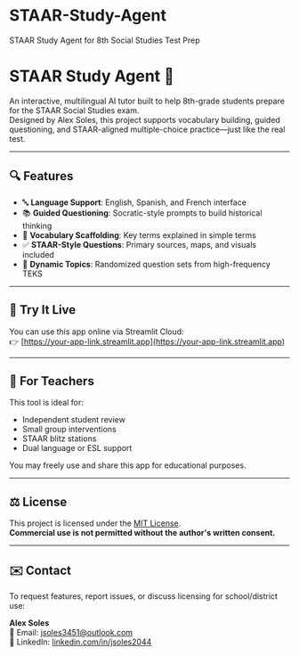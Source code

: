 # STAAR-Study-Agent
STAAR Study Agent for 8th Social Studies Test Prep
# STAAR Study Agent 🤖

An interactive, multilingual AI tutor built to help 8th-grade students prepare for the STAAR Social Studies exam.  
Designed by Alex Soles, this project supports vocabulary building, guided questioning, and STAAR-aligned multiple-choice practice—just like the real test.

---

## 🔍 Features

- 🔤 **Language Support**: English, Spanish, and French interface
- 📚 **Guided Questioning**: Socratic-style prompts to build historical thinking
- 🧠 **Vocabulary Scaffolding**: Key terms explained in simple terms
- ✅ **STAAR-Style Questions**: Primary sources, maps, and visuals included
- 🔄 **Dynamic Topics**: Randomized question sets from high-frequency TEKS

---

## 🚀 Try It Live

You can use this app online via Streamlit Cloud:  
👉 [https://your-app-link.streamlit.app](https://your-app-link.streamlit.app)

---

## 🧠 For Teachers

This tool is ideal for:
- Independent student review
- Small group interventions
- STAAR blitz stations
- Dual language or ESL support

You may freely use and share this app for educational purposes.

---

## ⚖️ License

This project is licensed under the [MIT License](LICENSE).  
**Commercial use is not permitted without the author's written consent.**

---

## ✉️ Contact

To request features, report issues, or discuss licensing for school/district use:

**Alex Soles**  
📧 Email: [jsoles3451@outlook.com](mailto:jsoles3451@outlook.com)  
🔗 LinkedIn: [linkedin.com/in/jsoles2044](https://linkedin.com/in/jsoles2044)
